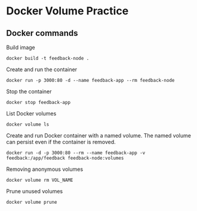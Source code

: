 # Docker Volume Practice

## Docker commands

Build image

```
docker build -t feedback-node .
```

Create and run the container

```
docker run -p 3000:80 -d --name feedback-app --rm feedback-node
```

Stop the container

```
docker stop feedback-app
```

List Docker volumes

```
docker volume ls
```

Create and run Docker container with a named volume.
The named volume can persist even if the container is removed. 

```
docker run -d -p 3000:80 --rm --name feedback-app -v feedback:/app/feedback feedback-node:volumes
```

Removing anonymous volumes

```
docker volume rm VOL_NAME
```

Prune unused volumes

```
docker volume prune
```
